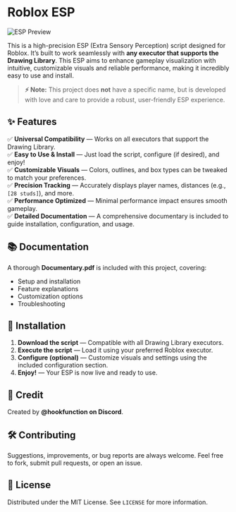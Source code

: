 # Roblox ESP  

![ESP Preview](https://i.ibb.co/v4TMQ3hP/esp.png)  

This is a high-precision ESP (Extra Sensory Perception) script designed for Roblox. It’s built to work seamlessly with **any executor that supports the Drawing Library**. This ESP aims to enhance gameplay visualization with intuitive, customizable visuals and reliable performance, making it incredibly easy to use and install.  

> **⚡ Note:** This project does **not** have a specific name, but is developed with love and care to provide a robust, user-friendly ESP experience.  

## ✨ Features  

✅ **Universal Compatibility** — Works on all executors that support the Drawing Library.  
✅ **Easy to Use & Install** — Just load the script, configure (if desired), and enjoy!  
✅ **Customizable Visuals** — Colors, outlines, and box types can be tweaked to match your preferences.  
✅ **Precision Tracking** — Accurately displays player names, distances (e.g., `[28 studs]`), and more.  
✅ **Performance Optimized** — Minimal performance impact ensures smooth gameplay.  
✅ **Detailed Documentation** — A comprehensive documentary is included to guide installation, configuration, and usage.  

## 📚 Documentation  

A thorough **Documentary.pdf** is included with this project, covering:  
- Setup and installation  
- Feature explanations  
- Customization options  
- Troubleshooting  

## 🔧 Installation  

1. **Download the script** — Compatible with all Drawing Library executors.  
2. **Execute the script** — Load it using your preferred Roblox executor.  
3. **Configure (optional)** — Customize visuals and settings using the included configuration section.  
4. **Enjoy!** — Your ESP is now live and ready to use.  

## 🤝 Credit  

Created by **@hookfunction on Discord**.  

## 🛠️ Contributing  

Suggestions, improvements, or bug reports are always welcome. Feel free to fork, submit pull requests, or open an issue.  

## 📝 License  

Distributed under the MIT License. See `LICENSE` for more information.  
